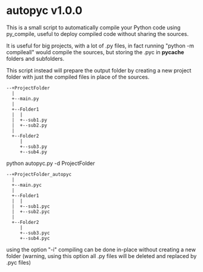 # autopyc v1.0.0
This is a small script to automatically compile your Python code using py_compile, useful to deploy compiled code without sharing the sources.

It is useful for big projects, with a lot of .py files, in fact running "python -m compileall" would compile the sources, but storing the .pyc in __pycache__ folders and subfolders.

This script instead will prepare the output folder by creating a new project folder with just the compiled files in place of the sources.
```
--+ProjectFolder
  |
  +--main.py
  |
  +--Folder1
  |  |
  |  +--sub1.py
  |  +--sub2.py
  |   
  +--Folder2
     |
     +--sub3.py
     +--sub4.py
```  
     
     
python autopyc.py -d ProjectFolder
```
--+ProjectFolder_autopyc
  |
  +--main.pyc
  |
  +--Folder1
  |  |
  |  +--sub1.pyc
  |  +--sub2.pyc
  |   
  +--Folder2
     |
     +--sub3.pyc
     +--sub4.pyc
```
using the option "-i" compiling can be done in-place without creating a new folder (warning, using this option all .py files will be deleted and replaced by .pyc files)
